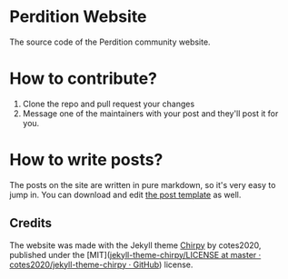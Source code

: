 # Perdition Website

The source code of the Perdition community website.

# How to contribute?

1. Clone the repo and pull request your changes
2. Message one of the maintainers with your post and they'll post it for you.

# How to write posts?

The posts on the site are written in pure markdown, so it's very easy to jump in. You can download and edit [the post template](https://github.com/Perdition-Japanese/Perdition-Japanese.github.io/blob/main/_posts/YYYY-MM-DD-post-template.md) as well.

## Credits

The website was made with the Jekyll theme [Chirpy](https://github.com/cotes2020/jekyll-theme-chirpy) by cotes2020, published under the [MIT]([jekyll-theme-chirpy/LICENSE at master · cotes2020/jekyll-theme-chirpy · GitHub](https://github.com/cotes2020/jekyll-theme-chirpy/blob/master/LICENSE)) license.
